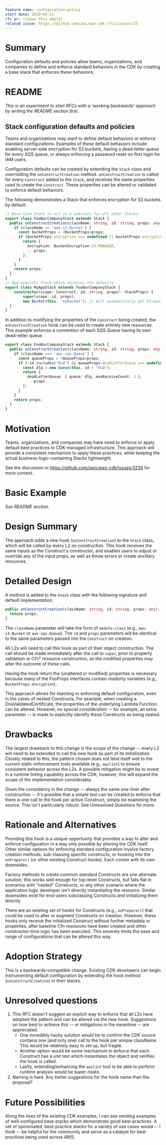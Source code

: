 ```yaml
---
feature name: configuration-policy
start date: 2020-05-21
rfc pr: (leave this empty)
related issue: https://github.com/aws/aws-cdk-rfcs/issues/25
---
```


# Summary

Configuration defaults and policies allow teams, organizations, and companies
to define and enforce standard behaviors in the CDK by creating a base stack
that enforces these behaviors.

# README

_This is an experiment to start RFCs with a 'working backwards' approach by
writing the README section first._

## Stack configuration defaults and policies

Teams and organizations may want to define default behaviors or enforce standard
configurations. Examples of these default behaviors include: enabling
server-side encryption for S3 buckets, having a dead-letter queue for every SQS
queue, or always enforcing a password reset on first login for IAM users.

Configuration defaults can be created by extending the `Stack` class and
overridding the `onConstructCreation` method. `onConstructCreation` is called
for every `Construct` added to the `Stack`, and receives the same properties
used to create the `Construct`. These properties can be altered or validated to
enforce default behaviors.

The following demonstrates a Stack that enforces encryption for S3 buckets by
default.

```ts
// Base-line Stack to act as a subclass for all other Stacks.
export class FooBarCompanyStack extends Stack {
  public onConstructCreation(className: string, id: string, props: any): any {
    if (className == 'aws-s3.Bucket') {
      const bucketProps = <BucketProps>props;
      if (bucketProps.encryption === undefined || bucketProps.encryption === BucketEncryption.UNENCRYPTED) {
        return {
          encryption: BucketEncryption.S3_MANAGED,
          ...props,
        };
      }
    }
    return props;
  }
}
// App-specific Stack which receives the defaults.
export class MyAppStack extends FooBarCompanyStack {
    constructor(scope: Construct, id: string, props?: StackProps) {
        super(scope, id, props);
        new Bucket(this, 'myBucket'); // Will automatically get S3-managed encryption.
  }
}
```

In addition to modifying the properties of the `Construct` being created, the
`onConstructCreation` hook can be used to create entirely new resources. This
example enforces a convention of each SQS Queue having its own dead-letter
queue.

```ts
export class FooBarCompanyStack extends Stack {
  public onConstructCreation(className: string, id: string, props: any): any {
    if (className === 'aws-sqs.Queue') {
      const queueProps = <QueueProps>props;
      if (!id.includes("DLQ") && queueProps.deadLetterQueue === undefined) {
        const dlq = new Queue(this, id + "DLQ");
        return {
          deadLetterQueue: { queue: dlq, maxReceiveCount: 3 },
          ...props,
        };
      }
    }
    return props;
  }
}
```

# Motivation

Teams, organizations, and companies may have need to enforce or apply default
best practices to CDK-managed infrastructure. This approach will provide a
consistent mechanism to apply these practices, while keeping the actual
business-logic-containing Stacks lightweight.

See the discussion in <https://github.com/aws/aws-cdk/issues/3235> for more
context.

# Basic Example

_See README section._

# Design Summary

The approach adds a new hook (`onConstructCreation`) to the `Stack` class,
which will be called by every L2 on construction. This hook receives the same
inputs as the Construct's constructor, and enables users to adjust or override
any of the input props, as well as throw errors or create ancillary resources.

# Detailed Design

A method is added to the `Stack` class with the following signature and default
implementation:

```ts
public onConstructCreation(className: string, id: string, props: any): any {
  return props;
}
```

The `className` parameter will take the form of `module:class` (e.g.,
`aws-s3.Bucket` or `aws-sqs.Queue`). The `id` and `props` parameters will be
identical to the same parameters passed into the `Construct` on creation.

All L2s will need to call this hook as part of their object construction. The
call should be made immediately after the call to `super`, prior to property
validation or Cfn* resource construction, as the modified properties may alter
the outcome of these calls.

Having the hook return the (unaltered or modified) properties is necessary
because many of the FooProps interfaces contain readonly variables
(e.g., `BucketProps.encryption`).

This approach allows for injecting or enforcing default configuration, even in
the cases of nested Constructs. For example, when creating a
DnsValidatedCertificate, the properties of the underlying Lambda Function can
be altered. However, no special consideration -- for example, an extra
parameter -- is made to explicitly identify these Constructs as being nested.

# Drawbacks

The largest drawback to this change is the scope of the change -- every L2 will
need to be extended to call the new hook as part of its initialization. Closely
related to this, the pattern chosen does not lend itself well to the current
static enforcement tools available (e.g., `awslint`) to ensure consistent
behavior across the L2s. A possible mitigation might be to invest in a runtime
linting capability across the CDK; however, this will expand the scope of the
implementation considerably.

Given the consistency in the change -- always the same one-liner after
construction -- it's possible that a simple test can be created to enforce
that there is one call to the hook per active Construct, simply be examining
the source. This isn't particularly robust. See Unresolved Questions for more.

# Rationale and Alternatives

Providing this hook is a unique opportunity that provides a way to alter and
enforce configuration in a way only possible by altering the CDK itself. Other
similar options for enforcing standard configuration involve factory creation
methods, sub-classing specific constructs, or hooking into the `onPrepare()`
(or other existing Construct hooks). Each comes with its own downsides.

Factory methods to create common standard Constructs are one alternate
solution; this works well enough for top-level Constructs, but falls flat in
scenarios with "nested" Constructs, or any other scenario where the application
logic developer isn't directly instantiating the resource. Similar downsides
exist for end-users subclassing Constructs and initializing them directly.

There are an existing set of hooks for Constructs (e.g., `onPrepare()`) that
could be used to alter or augment Constructs on creation. However, these hooks
only receive the initialized Construct without further metadata or properties,
after baseline Cfn resources have been created and other constructor-time logic
has been executed. This severely limits the ease and range of configurations
that can be altered this way.

# Adoption Strategy

This is a backwards-compatible change. Existing CDK developers can begin
instrumenting default configuration by extending the hook method
(`onConstructCreation`) in their stacks.

# Unresolved questions

1. This RFC doesn't suggest an explicit way to enforce that all L2s have
adopted the pattern and can be altered via the new hook. Suggestions on how
best to achieve this -- or mitigations in the meantime -- are appreciated.
    * One incredibly hacky solution would be to confirm the CDK source contains
      one (and only one) call to the hook per unique className. This would be
      relatively easy to set up, but fragile.
    * Another option would be some mechanism to enforce that each Construct has
      a unit test which instantiates the object and verifies the hook is
      called.
    * Lastly, extending/enhancing the `awslint` tool to be able to perform
      runtime analysis would be super-neato.
1. Naming is hard. Any better suggestions for the hook name than the proposal?

# Future Possibilities

Along the lines of the existing CDK examples, I can see vending examples of
well-configured base stacks which demonstrate good best-practices. A set of
opinionated, best-practice stacks for a variety of use cases would -- I think
-- be helpful for the community and serve as a catalyst for best practices
being used across AWS.

